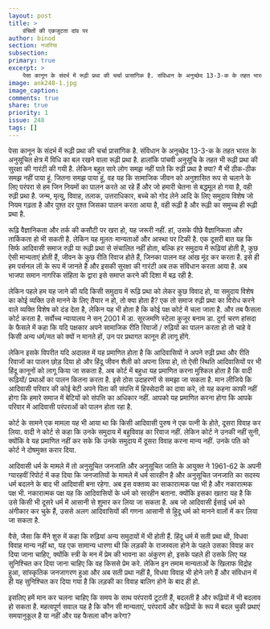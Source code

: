 ```yaml
---
layout: post
title: >
    वंचितों की एकजुटता दांव पर
author: binod
section: नजरिया
subsection:
primary: true
excerpt: >
    पेसा कानून के संदर्भ में रूढ़ी प्रथा की चर्चा प्रासांगिक है. संविधान के अनुच्छेद 13-3-क के तहत भारत के अनुसूचित क्षेत्र में विधि का बल रखने वाला रूढ़ी प्रथा है.
image: ank248-1.jpg
image_caption:
comments: true
share: true
priority: 1
issue: 248
tags: []
---
```


पेसा कानून के संदर्भ में रूढ़ी प्रथा की चर्चा प्रासांगिक है. संविधान के अनुच्छेद 13-3-क के तहत भारत के अनुसूचित क्षेत्र में विधि का बल रखने वाला रूढ़ी प्रथा है. हालांकि पांचवी अनुसूचि के तहत भी रूढ़ी प्रथा की सुरक्षा की गारंटी की गयी है.
लेकिन बहुत सारे लोग समझ नहीं पाते कि रुढ़ी प्रथा है क्या? मैं भी ठीक-ठीक समझ नहीं पाया हूं. जितना समझ पाया हूं, वह यह कि सामाजिक जीवन को अनुशासित रूप से चलाने के लिए परंपरा से हम जिन नियमों का पालन करते आ रहे हैं और जो हमारी चेतना से बद्धमूल हो गया है, वही रुढ़ी प्रथा है. जन्म, मृत्यु, विवाह, तलाक, उत्तराधिकार, बच्चे को गोद लेने आदि के लिए समुदाय विशेष जो नियम गढ़ता है और पुश्त दर पुश्त जिसका पालन करता आया है, वही रूढ़ी है और रूढ़ी का समुच्च ही रूढ़ी प्रथा है.

रूढ़ि वैज्ञानिकता और तर्क की कसौटी पर खरा हो, यह जरूरी नहीं. हां, उसके पीछे वैज्ञानिकता और तार्किकता हो भी सकती है. लेकिन यह मूलतः मान्यताओं और आस्था पर टिकी है. एक दूसरी बात यह कि सिर्फ आदिवासी समाज रुढ़ी या रूढ़ी प्रथा से संचालित नहीं होता, बल्कि हर समुदाय में रूढ़ियां होती है, कुछ ऐसी मान्यताएं होती हैं, जीवन के कुछ रीति रिवाज होते हैं, जिनका पालन वह आंख मूंद कर करता है. इसे ही हम पर्सनल लाॅ के रूप में जानते हैं और इसकी सुरक्षा की गारंटी अब तक संविधान करता आया है. अब भाजपा समान नागरिक संहिता के द्वारा इसे समाप्त करने की दिशा में बढ़ रही है.

लेकिन पहले हम यह जाने की यदि किसी समुदाय में रूढ़ि प्रथा को लेकर कुछ विवाद हो, या समुदाय विशेष का कोई व्यक्ति उसे मानने के लिए तैयार न हो, तो क्या होता है? एक तो समाज रुढ़ी प्रथा का विरोध करने वाले व्यक्ति विशेष को दंड देता है, लेकिन यह भी होता है कि कोई पक्ष कोर्ट में चला जाता है. और तब फैसला कोर्ट करता है. सर्वोच्च न्यायालय ने सन् 2001 में डा. सूरजमणि स्टेला कुजूर बनाम डा. दुर्गा चरण हांसदा के फैसले में कहा कि यदि पक्षकार अपने सामाजिक रीति रिवाजों / रुढ़ियों का पालन करता हो तो चाहे वे किसी अन्य धर्म/मत को क्यों न मानते हों, उन पर प्रथागत कानून ही लागू होंगे.

लेकिन इसके विपरीत यदि अदालत में यह प्रमाणित होता है कि आदिवासियों ने अपने  रुढ़ी प्रथा और रीति रिवाजों का पालन छोड़ दिया हो और हिंदू जीवन शैली को अपना लिया हो, तो ऐसी स्थिति आदिवासियों पर भी हिंदू कानूनों को लागू किया जा सकता है. अब कोर्ट में बहुधा यह प्रमाणित करना मुश्किल होता है कि वादी रूढ़ियों/ प्रथाओं का पालन कितना करता है. इसे ठोस उदाहरणों से समझा जा सकता है. मान लीजिये कि आदिवासी परिवार की कोई बेटी अपने पिता की संपत्ति में हिस्सेदारी का दावा करे, तो यह कहना काफी नहीं होगा कि हमारे समाज में बेटियों को संपत्ति का अधिकार नहीं. आपको यह प्रमाणित करना होगा कि आपके परिवार में आदिवासी परंपराओं को पालन होता रहा है.

कोर्ट के सामने एक मामला यह भी आया था कि किसी आदिवासी पुरुष ने एक पत्नी के होते, दूसरा विवाह कर लिया. वादी ने कोर्ट से कहा कि उनके समुदाय में बहुविवाह का रिवाज नहीं. लेकिन कोर्ट ने उनकी नहीं सुनी, क्योंकि वे यह प्रमाणित नहीं कर सके कि उनके समुदाय में दूसरा विवाह करना मान्य नहीं. उनके पति को कोर्ट ने दोषमुक्त करार दिया.

आदिवासी धर्म के मामले में तो अनुसूचित जनजाति और अनुसूचित जाति के आयुक्त ने 1961-62 के अपनी ग्यारहवीं रिपोर्ट में कह दिया कि जनजातियों के मामले में धर्म सारहीन है और अनुसूचित जनजाति का सदस्य धर्म बदलने के बाद भी आदिवासी बना रहेगा. अब इस वक्तव्य का साकारात्मक पक्ष भी है और नकारात्मक पक्ष भी. नकारात्मक पक्ष यह कि आदिवासियों के धर्म को सारहीन बताना. क्योंकि इसका खतरा यह है कि उसे किसी भी दूसरे धर्म में आसानी से शुमार कर लिया जा सकता है. अब जो आदिवासी ईसाई धर्म को अंगीकार कर चुके हैं, उससे अलग आदिवासियों की गणना आसानी से हिुदू धर्म को मानने वालों में कर लिया जा सकता है.

वैसे, जैसा कि मैंने शुरु में कहा कि रुढ़ियां अन्य समुदायों में भी होती हैं. हिंदू धर्म में सती प्रथा थी, विधवा विवाह मान्य नहीं था, यह एक सामान्य धारणा थी कि लड़की के राजस्वला होने के पहले उसका विवाह कर दिया जाना चाहिए, क्योंकि स्त्री के मन में प्रेम की भावना का अंकुरण हो, इसके पहले ही उसके लिए यह सुनिश्चित कर दिया जाना चाहिए कि वह किससे प्रेम करे. लेकिन इन तमाम मान्यताओं के खिलाफ विद्रोह हुआ, सांस्कृतिक जनजागरण हुआ और अब सती प्रथा नहीं है, विधवा विवाह भी होने लगे हैं और संविधान में ही यह सुनिश्चित कर दिया गया है कि लड़की का विवाह बालिग होने के बाद ही हो.

इसलिए हमें मान कर चलना चाहिए कि समय के साथ परंपरायें टूटती हैं, बदलती है और रूढ़ियों में भी बदलाव हो सकता है. महत्वपूर्ण सवाल यह है कि कौन सी मान्यताएं, परंपरायें और रूढ़ियों के रूप में बदल चुकी प्रथाएं समयानुकूल है या नहीं और यह फैसला कौन करेगा?